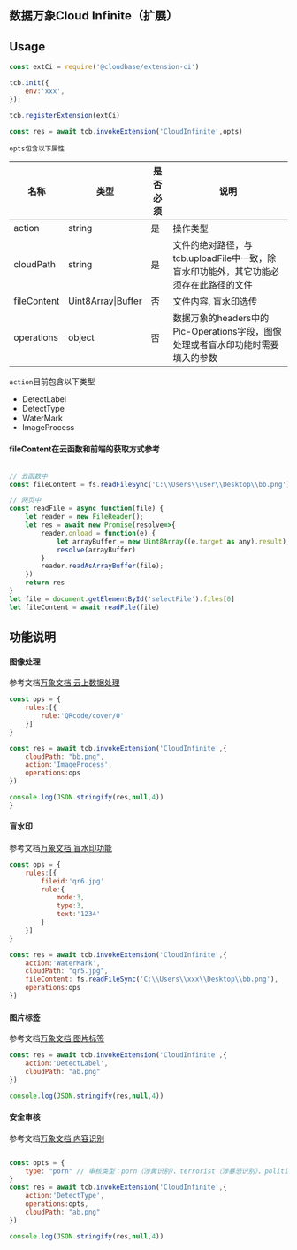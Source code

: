 ## 数据万象Cloud Infinite（扩展）


## Usage

```js
const extCi = require('@cloudbase/extension-ci')

tcb.init({
    env:'xxx',
});

tcb.registerExtension(extCi)

const res = await tcb.invokeExtension('CloudInfinite',opts)
```

`opts包含以下属性`

|名称|类型|是否必须|说明
|-|-|-|-|
|action|string|是|操作类型|
|cloudPath|string|是|文件的绝对路径，与tcb.uploadFile中一致，除盲水印功能外，其它功能必须存在此路径的文件|
|fileContent|Uint8Array\|Buffer|否|文件内容, 盲水印选传|
|operations|object|否|数据万象的headers中的Pic-Operations字段，图像处理或者盲水印功能时需要填入的参数|

`action`目前包含以下类型
-   DetectLabel
-   DetectType
-   WaterMark
-   ImageProcess


#### fileContent在云函数和前端的获取方式参考

```js

// 云函数中
const fileContent = fs.readFileSync('C:\\Users\\user\\Desktop\\bb.png'),

// 网页中
const readFile = async function(file) {
    let reader = new FileReader();
    let res = await new Promise(resolve=>{
        reader.onload = function(e) {
            let arrayBuffer = new Uint8Array((e.target as any).result);
            resolve(arrayBuffer)
        }
        reader.readAsArrayBuffer(file);
    })
    return res
}
let file = document.getElementById('selectFile').files[0]
let fileContent = await readFile(file)

```


## 功能说明

#### 图像处理

参考文档[万象文档 云上数据处理](https://cloud.tencent.com/document/product/460/18147#.E4.BA.91.E4.B8.8A.E6.95.B0.E6.8D.AE.E5.A4.84.E7.90.86)

```js
const ops = {
    rules:[{
        rule:'QRcode/cover/0'
    }]
}

const res = await tcb.invokeExtension('CloudInfinite',{
    cloudPath: "bb.png",
    action:'ImageProcess',
    operations:ops
})

console.log(JSON.stringify(res,null,4))
}
```


#### 盲水印

参考文档[万象文档 盲水印功能](https://cloud.tencent.com/document/product/460/19017)

```js
const ops = {
    rules:[{
        fileid:'qr6.jpg'
        rule:{
            mode:3,
            type:3,
            text:'1234'
        }
    }]
}

const res = await tcb.invokeExtension('CloudInfinite',{
    action:'WaterMark',
    cloudPath: "qr5.jpg",
    fileContent: fs.readFileSync('C:\\Users\\xxx\\Desktop\\bb.png'),
    operations:ops
})
```

#### 图片标签

参考文档[万象文档 图片标签](https://cloud.tencent.com/document/product/460/39082)

```js
const res = await tcb.invokeExtension('CloudInfinite',{
    action:'DetectLabel',
    cloudPath: "ab.png"
})

console.log(JSON.stringify(res,null,4))
```

#### 安全审核

参考文档[万象文档 内容识别](https://cloud.tencent.com/document/product/460/37318)

```js

const opts = {
    type: "porn" // 审核类型：porn（涉黄识别）、terrorist（涉暴恐识别）、politics（涉政识别）、ads（广告识别），可选择多种识别类型，如porn,ads
}
const res = await tcb.invokeExtension('CloudInfinite',{
    action:'DetectType',
    operations:opts,
    cloudPath: "ab.png"
})

console.log(JSON.stringify(res,null,4))
```